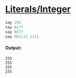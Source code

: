 [1]: https://rosettacode.org/wiki/Literals/Integer

# [Literals/Integer][1]

```ruby
say 255
say 0xff
say 0377
say 0b1111_1111
```

#### Output:
```
255
255
255
255
```

